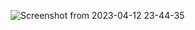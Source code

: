 

![Screenshot from 2023-04-12 23-44-35](https://user-images.githubusercontent.com/91419527/231671778-4a8f2309-52d1-4b1c-91c2-21b8366b0c76.png)
